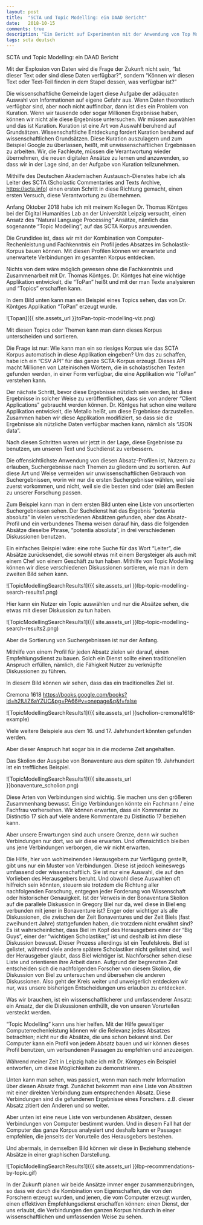 ```yaml
---
layout: post
title:  "SCTA und Topic Modelling: ein DAAD Bericht"
date:   2018-10-15
comments: true
description: "Ein Bericht auf Experimenten mit der Anwendung von Top Modelling auf dem SCTA Korpus"
tags: scta deutsch
---
```


SCTA und Topic Modelling: ein DAAD Bericht

Mit der Explosion von Daten wird die Frage der Zukunft nicht sein, “Ist dieser Text oder sind diese Daten verfügbar?”, sondern “Können wir diesen Text oder Text-Teil finden in dem Stapel dessen, was verfügbar ist?”

Die wissenschaftliche Gemeinde lagert diese Aufgabe der adäquaten Auswahl von Informationen auf eigene Gefahr aus. Wenn Daten theoretisch verfügbar sind, aber noch nicht auffindbar, dann ist dies ein Problem von Kuration. Wenn wir tausende oder sogar Millionen Ergebnisse haben, können wir nicht alle diese Ergebnisse untersuchen. Wir müssen auswählen und das ist Kuration. Kuration ist eine Art von Auswahl beruhend auf Grundsätzen. Wissenschaftliche Entdeckung fordert Kuration beruhend auf wissenschaftlichen Grundsätzen. Diese Kuration auszulagern und zum Beispiel Google zu überlassen, heißt, mit unwissenschaftlichen Ergebnissen zu arbeiten. Wir, die Fachleute, müssen die Verantwortung wieder übernehmen, die neuen digitalen Ansätze zu lernen und anzuwenden, so dass wir in der Lage sind, an der Aufgabe von Kuration teilzunehmen.

Mithilfe des Deutschen Akademischen Austausch-Dienstes habe ich als Leiter des SCTA (Scholastic Commentaries and Texts Archive, https://scta.info) einen ersten Schritt in diese Richtung gemacht, einen ersten Versuch, diese Verantwortung zu übernehmen.

Anfang Oktober 2018 habe ich mit meinem Kollegen Dr. Thomas Köntges bei der Digital Humanities Lab an der Universität Leipzig versucht, einen Ansatz des “Natural Language Processing” Ansätze, nämlich das sogenannte  “Topic Modelling”,  auf das SCTA Korpus anzuwenden.

Die Grundidee ist, dass wir mit der Kombination von Computer-Rechenleistung und Fachkenntnis ein Profil jedes Absatzes im Scholastik-Korpus bauen können. Mit diesen Profilen können wir erwartete und unerwartete Verbindungen im gesamten Korpus entdecken.

Nichts von dem wäre möglich gewesen ohne die Fachkenntnis und Zusammenarbeit mit Dr. Thomas Köntges. Dr. Köntges hat eine wichtige Applikation entwickelt, die “ToPan” heißt und mit der man Texte analysieren und “Topics” erschaffen kann.

In dem Bild unten kann man ein Beispiel eines Topics sehen, das von Dr. Köntges Applikation “ToPan” erzeugt wurde.

![Topan]({{ site.assets_url }}toPan-topic-modelling-viz.png)

Mit diesen Topics oder Themen kann man dann dieses Korpus unterscheiden und sortieren.

Die Frage ist nur: Wie kann man ein so riesiges Korpus wie das SCTA Korpus automatisch in diese Applikation eingeben? Um das zu schaffen, habe ich ein “CSV API” für das ganze SCTA-Korpus erzeugt. Dieses API macht Millionen von Lateinischen Wörtern, die in scholastischen Texten gefunden werden, in einer Form verfügbar, die eine Applikation wie “ToPan” verstehen kann.

Der nächste Schritt, bevor diese Ergebnisse nützlich sein werden, ist diese Ergebnisse in solcher Weise zu veröffentlichen, dass sie von anderer “Client Applications” gebraucht werden können. Dr. Köntges hat schon eine weitere Applikation entwickelt, die Metallo heißt, um diese Ergebnisse darzustellen. Zusammen haben wir diese Applikation modifiziert, so dass sie die Ergebnisse als nützliche Daten verfügbar machen kann, nämlich als “JSON data”.

Nach diesen Schritten waren wir jetzt in der Lage, diese Ergebnisse zu benutzen, um unseren Text und Suchdienst zu verbessern.

Die offensichtlichste Anwendung von diesen Absatz-Profilen ist, Nutzern zu erlauben,  Suchergebnisse nach Themen zu gliedern und zu sortieren. Auf diese Art und Weise vermeiden wir unwissenschaftlichen Gebrauch von Suchergebnissen, worin wir nur die ersten Suchergebnisse wählen, weil sie zuerst vorkommen, und nicht, weil sie die besten sind oder (sie) am Besten zu unserer Forschung passen.

Zum Beispiel kann man in dem ersten Bild unten eine Liste von unsortierten Suchergebnissen sehen. Der Suchdienst hat das Ergebnis “potentia absoluta” in vielen verschiedenen Absätzen gefunden, aber das Absatz-Profil und ein verbundenes Thema weisen darauf hin, dass die folgenden Absätze dieselbe Phrase, “potentia absoluta”, in drei verschiedenen Diskussionen benutzen.  <!-- left off with corrections here 6/4 -->

Ein einfaches Beispiel wäre: eine rohe Suche für das Wort “Leiter”, die Absätze zurücksendet, die sowohl etwas mit einem Bergsteiger als auch mit einem Chef von einem Geschäft zu tun haben. Mithilfe von Topic Modelling können wir diese verschiedenen Diskussionen sortieren, wie man in dem zweiten Bild sehen kann.

![TopicModellingSearchResults1]({{ site.assets_url }}lbp-topic-modelling-search-results1.png)

Hier kann ein Nutzer ein Topic auswählen und nur die Absätze sehen, die etwas mit dieser Diskussion zu tun haben.

![TopicModellingSearchResults1]({{ site.assets_url }}lbp-topic-modelling-search-results2.png)

Aber die Sortierung von Suchergebnissen ist nur der Anfang.

Mithilfe von einem Profil für jeden Absatz zielen wir darauf, einen Empfehlungsdienst zu bauen. Solch ein Dienst sollte einen traditionellen Anspruch erfüllen, nämlich, die Fähigkeit Nutzer zu verknüpfte Diskussionen zu führen.

In diesem Bild können wir sehen, dass das ein traditionelles Ziel ist.

Cremona 1618
https://books.google.com/books?id=h2IUiZ6aYZUC&pg=PA66#v=onepage&q&f=false

![TopicModellingSearchResults1]({{ site.assets_url }}scholion-cremona1618-example)

Viele weitere Beispiele aus dem 16. und 17. Jahrhundert könnten gefunden werden.

Aber dieser Anspruch hat sogar bis in die moderne Zeit angehalten.

Das Skolion der Ausgabe von Bonaventure aus dem späten 19. Jahrhundert ist ein treffliches Beispiel.

![TopicModellingSearchResults1]({{ site.assets_url }}bonaventure_scholion.png)

Diese Arten von Verbindungen sind wichtig. Sie machen uns den größeren Zusammenhang bewusst. Einige Verbindungen könnte ein Fachmann / eine Fachfrau vorhersehen. Wir können erwarten, dass ein Kommentar zu Distinctio 17 sich auf viele andere Kommentare zu Distinctio 17 beziehen kann.

Aber unsere Erwartungen sind auch unsere Grenze, denn wir suchen Verbindungen nur dort, wo wir diese erwarten. Und offensichtlich bleiben uns jene Verbindungen verborgen, die wir nicht erwarten.

Die Hilfe, hier von wohlmeinenden Herausgebern zur Verfügung gestellt, gibt uns nur ein Muster von Verbindungen. Diese ist jedoch keineswegs umfassend oder wissenschaftlich. Sie ist nur eine Auswahl, die auf den Vorlieben des Herausgebers beruht. Und obwohl diese Auswahlen oft hilfreich sein könnten, steuern sie trotzdem die Richtung aller nachfolgenden Forschung, entgegen jeder Forderung von Wissenschaft oder historischer Genauigkeit. Ist der Verweis in der Bonaventura Skolion auf die parallele Diskussion in Gregory Biel nur da, weil diese in Biel eng verbunden mit jener in Bonaventure ist? Enger oder wichtiger als alle Diskussionen, die zwischen der Zeit Bonaventures und der Zeit Biels (fast zweihundert Jahre) stattgefunden haben, die trotzdem nicht erwähnt sind? Es ist wahrscheinlicher, dass Biel im Kopf des Herausgebers einer der “Big Guys”, einer der “wichtigen Scholastiker,” ist und deshalb ist ihm diese Diskussion bewusst. Dieser Prozess allerdings ist ein Teufelskreis. Biel ist gelistet, während viele andere spätere Scholastiker nicht gelistet sind, weil der Herausgeber glaubt, dass Biel wichtiger ist. Nachforscher sehen diese Liste und orientieren ihre Arbeit daran. Aufgrund der begrenzten Zeit entscheiden sich die nachfolgenden Forscher von diesem Skolion, die Diskussion von Biel zu untersuchen und übersehen die anderen Diskussionen. Also geht der Kreis weiter und unweigerlich entdecken wir nur, was unsere bisherigen Entscheidungen uns erlauben zu entdecken.

Was wir brauchen, ist ein wissenschaftlicherer und umfassenderer Ansatz: ein Ansatz, der die Diskussionen enthüllt, die von unseren Vorurteilen versteckt werden.

“Topic Modelling” kann uns hier helfen. Mit der Hilfe gewaltiger Computerrechenleistung können wir die Relevanz jedes Absatzes betrachten; nicht nur die Absätze, die uns schon bekannt sind. Der Computer kann ein Profil von jedem Absatz bauen und wir können dieses Profil benutzen, um verbundenen Passagen zu empfehlen und anzuzeigen.

Während meiner Zeit in Leipzig habe ich mit Dr. Köntges ein Beispiel entworfen, um diese Möglichkeiten zu demonstrieren.

Unten kann man sehen, was passiert, wenn man nach mehr Information über diesen Absatz fragt. Zunächst bekommt man eine Liste von Absätzen mit einer direkten Verbindung zum entsprechenden Absatz. Diese Verbindungen sind die gefundenen Ergebnisse eines Forschers. z.B. dieser Absatz zitiert den Anderen und so weiter.

Aber unten ist eine neue Liste von verbundenen Absätzen, dessen Verbindungen von Computer bestimmt wurden. Und in diesem Fall hat der Computer das ganze Korpus analysiert und deshalb kann er Passagen empfehlen, die jenseits der Vorurteile des Herausgebers bestehen.

Und abermals, in demselben Bild können wir diese in Beziehung stehende Absätze in einer graphischen Darstellung.

![TopicModellingSearchResults1]({{ site.assets_url }}lbp-recommendations-by-topic.gif)

In der Zukunft planen wir beide Ansätze immer enger zusammenzubringen, so dass wir durch die Kombination von Eigenschaften, die von den Forschern erzeugt wurden, und jenen, die vom Computer erzeugt wurden, einen effektiven Empfehlungsdienst erschaffen können: einen Dienst, der uns erlaubt, die Verbindungen den ganzen Korpus hindurch in einer wissenschaftlichen und umfassenden Weise zu sehen.
